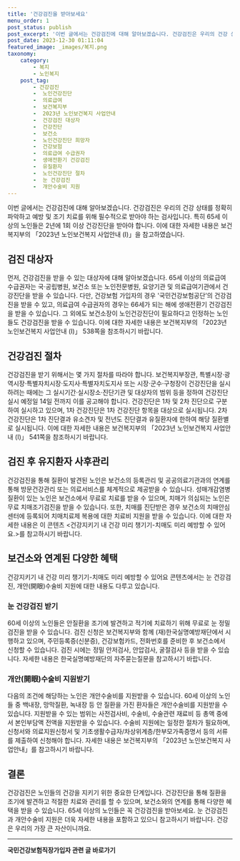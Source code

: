 ```yaml
---
title: '건강검진을 받아보세요'
menu_order: 1
post_status: publish
post_excerpt: '이번 글에서는 건강검진에 대해 알아보겠습니다. 건강검진은 우리의 건강 상태를 정확히 파악하고 예방 및 조기 치료를 위해 필수적으로 받아야 하는 검사입니다. 특히 65세 이상의 노인들은 2년에 1회 이상 건강진단을 받아야 합니다. 이에 대한 자세한 내용은 보건복지부의  2023년 노인보건복지 사업안내  Ⅰ  을 참고하였습니다.'
post_date: 2023-12-30 01:11:04
featured_image: _images/복지.png
taxonomy:
    category:
        - 복지
        - 노인복지
    post_tag:
        - 건강검진
        -  노인건강진단
        -  의료급여
        -  보건복지부
        -  2023년 노인보건복지 사업안내
        -  건강검진 대상자
        -  건강진단
        -  보건소
        -  노인건강진단 희망자
        -  건강보험
        -  의료급여 수급권자
        -  생애전환기 건강검진
        -  유질환자
        -  노인건강진단 절차
        -  눈 건강검진
        -  개안수술비 지원
---
```



이번 글에서는 건강검진에 대해 알아보겠습니다. 건강검진은 우리의 건강 상태를 정확히 파악하고 예방 및 조기 치료를 위해 필수적으로 받아야 하는 검사입니다. 특히 65세 이상의 노인들은 2년에 1회 이상 건강진단을 받아야 합니다. 이에 대한 자세한 내용은 보건복지부의 「2023년 노인보건복지 사업안내 (Ⅰ)」을 참고하였습니다.

## 검진 대상자

먼저, 건강검진을 받을 수 있는 대상자에 대해 알아보겠습니다. 65세 이상의 의료급여 수급권자는 국·공립병원, 보건소 또는 노인전문병원, 요양기관 및 의료급여기관에서 건강진단을 받을 수 있습니다. 다만, 건강보험 가입자의 경우 '국민건강보험공단’의 건강검진을 받을 수 있고, 의료급여 수급권자의 경우는 66세가 되는 해에 생애전환기 건강검진을 받을 수 있습니다. 그 외에도 보건소장이 노인건강진단이 필요하다고 인정하는 노인들도 건강검진을 받을 수 있습니다. 이에 대한 자세한 내용은 보건복지부의 「2023년 노인보건복지 사업안내 (Ⅰ)」 538쪽을 참조하시기 바랍니다.

## 건강검진 절차

건강검진을 받기 위해서는 몇 가지 절차를 따라야 합니다. 보건복지부장관, 특별시장·광역시장·특별자치시장·도지사·특별자치도지사 또는 시장·군수·구청장이 건강진단을 실시하려는 때에는 그 실시기간·실시장소·진단기관 및 대상자의 범위 등을 정하여 건강진단 실시 예정일 14일 전까지 이를 공고해야 합니다. 건강진단은 1차 및 2차 진단으로 구분하여 실시하고 있으며, 1차 건강진단은 1차 건강진단 항목을 대상으로 실시됩니다. 2차 건강진단은 1차 진단결과 유소견자 및 전년도 진단결과 유질환자에 한하여 해당 질환별로 실시됩니다. 이에 대한 자세한 내용은 보건복지부의 「2023년 노인보건복지 사업안내 (Ⅰ)」 541쪽을 참조하시기 바랍니다.

## 검진 후 유지환자 사후관리

건강검진을 통해 질환이 발견된 노인은 보건소의 등록관리 및 공공의료기관과의 연계를 통해 방문건강관리 또는 의료서비스를 체계적으로 제공받을 수 있습니다. 성매개감염병 질환이 있는 노인은 보건소에서 무료로 치료를 받을 수 있으며, 치매가 의심되는 노인은 무료 치매조기검진을 받을 수 있습니다. 또한, 치매를 진단받은 경우 보건소의 치매안심센터에 등록되어 치매치료제 복용에 대한 치료비 지원을 받을 수 있습니다. 이에 대한 자세한 내용은 이 콘텐츠 <건강지키기 내 건강 미리 챙기기-치매도 미리 예방할 수 있어요.>를 참고하시기 바랍니다.

## 보건소와 연계된 다양한 혜택

건강지키기 내 건강 미리 챙기기-치매도 미리 예방할 수 있어요 콘텐츠에서는 눈 건강검진, 개안(開眼)수술비 지원에 대한 내용도 다루고 있습니다.

### 눈 건강검진 받기

60세 이상의 노인들은 안질환을 조기에 발견하고 적기에 치료하기 위해 무료로 눈 정밀 검진을 받을 수 있습니다. 검진 신청은 보건복지부와 함께 (재)한국실명예방재단에서 시행하고 있으며, 주민등록증(신분증), 건강보험카드, 전화번호를 준비한 후 보건소에서 신청할 수 있습니다. 검진 시에는 정밀 안저검사, 안압검사, 굴절검사 등을 받을 수 있습니다. 자세한 내용은 한국실명예방재단의 자주묻는질문을 참고하시기 바랍니다.

### 개안(開眼)수술비 지원받기

다음의 조건에 해당하는 노인은 개안수술비를 지원받을 수 있습니다. 60세 이상의 노인들 중 백내장, 망막질환, 녹내장 등 안 질환을 가진 환자들은 개안수술비를 지원받을 수 있습니다. 지원받을 수 있는 범위는 사전검사비, 수술비, 수술관련 재료비 등 총액 중에서 본인부담액 전액을 지원받을 수 있습니다. 수술비 지원에는 일정한 절차가 필요하며, 신청서와 의료지원신청서 및 기초생활수급자/차상위계층/한부모가족증명서 등의 서류를 제출하여 신청해야 합니다. 자세한 내용은 보건복지부의 「2023년 노인보건복지 사업안내」를 참고하시기 바랍니다.

## 결론

건강검진은 노인들의 건강을 지키기 위한 중요한 단계입니다. 건강진단을 통해 질환을 조기에 발견하고 적절한 치료와 관리를 할 수 있으며, 보건소와의 연계를 통해 다양한 혜택을 받을 수 있습니다. 65세 이상의 노인들은 꼭 건강검진을 받아보세요. 눈 건강검진과 개안수술비 지원은 더욱 자세한 내용을 포함하고 있으니 참고하시기 바랍니다. 건강은 우리의 가장 큰 자산이니까요.
<!-- wp:separator -->
<hr class="wp-block-separator has-alpha-channel-opacity"/>
<!-- /wp:separator -->

<!-- wp:group {"backgroundColor":"base","layout":{"type":"constrained"}} -->
<div class="wp-block-group has-base-background-color has-background"><!-- wp:paragraph {"align":"center","fontSize":"medium"} -->
<p class="has-text-align-center has-large-font-size"><strong>국민건강보험직장가입자 관련 글 바로가기</strong></p>
<!-- /wp:paragraph -->


<!-- wp:latest-posts
{"categories":[{"id":14901,"count":19,"description":"","link":"https://uknowlaw.com/category/%ea%b5%ad%eb%af%bc%ea%b1%b4%ea%b0%95%eb%b3%b4%ed%97%98%ec%a7%81%ec%9e%a5%ea%b0%80%ec%9e%85%ec%9e%90/","name":"국민건강보험직장가입자","slug":"국민건강보험직장가입자","taxonomy":"category","parent":0,"meta":[],"_links":{"self":[{"href":"https://uknowlaw.com/wp-json/wp/v2/categories/14901"}],"collection":[{"href":"https://uknowlaw.com/wp-json/wp/v2/categories"}],"about":[{"href":"https://uknowlaw.com/wp-json/wp/v2/taxonomies/category"}],"wp:post_type":[{"href":"https://uknowlaw.com/wp-json/wp/v2/posts?categories=14901"}],"curies":[{"name":"wp","href":"https://api.w.org/{rel}","templated":true}]}}],"postsToShow":100,"excerptLength":28,"postLayout":"grid","columns":2,"featuredImageAlign":"left","featuredImageSizeSlug":"large","fontSize":"small"} /--></div>
<!-- /wp:group -->
